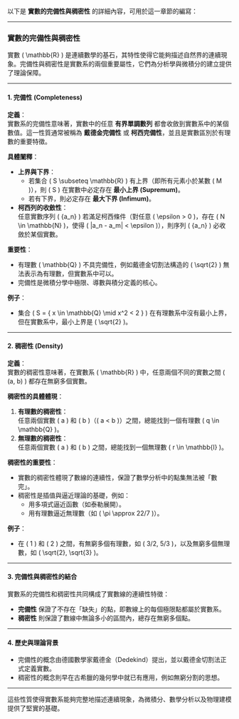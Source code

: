 以下是 **實數的完備性與稠密性** 的詳細內容，可用於這一章節的編寫：  

---

### **實數的完備性與稠密性**  

實數 \( \mathbb{R} \) 是連續數學的基石，其特性使得它能夠描述自然界的連續現象。完備性與稠密性是實數系的兩個重要屬性，它們為分析學與微積分的建立提供了理論保障。  

---

#### **1. 完備性 (Completeness)**  

**定義**：  
實數系的完備性意味著，實數中的任意 **有界單調數列** 都會收斂到實數系中的某個數值。這一性質通常被稱為 **戴德金完備性** 或 **柯西完備性**，並且是實數區別於有理數的重要特徵。  

**具體闡釋**：  
- **上界與下界**：  
  - 若集合 \( S \subseteq \mathbb{R} \) 有上界（即所有元素小於某數 \( M \)），則 \( S \) 在實數中必定存在 **最小上界 (Supremum)**。  
  - 若有下界，則必定存在 **最大下界 (Infimum)**。  
- **柯西列的收斂性**：  
  任意實數序列 \( \{a_n\} \) 若滿足柯西條件（對任意 \( \epsilon > 0 \)，存在 \( N \in \mathbb{N} \)，使得 \( |a_n - a_m| < \epsilon \)），則序列 \( \{a_n\} \) 必收斂於某個實數。  

**重要性**：  
- 有理數 \( \mathbb{Q} \) 不具完備性，例如戴德金切割法構造的 \( \sqrt{2} \) 無法表示為有理數，但實數系中可以。  
- 完備性是微積分學中極限、導數與積分定義的核心。  

**例子**：  
- 集合 \( S = \{ x \in \mathbb{Q} \mid x^2 < 2 \} \) 在有理數系中沒有最小上界，但在實數系中，最小上界是 \( \sqrt{2} \)。  

---

#### **2. 稠密性 (Density)**  

**定義**：  
實數的稠密性意味著，在實數系 \( \mathbb{R} \) 中，任意兩個不同的實數之間 \( (a, b) \) 都存在無窮多個實數。  

**稠密性的具體體現**：  
1. **有理數的稠密性**：  
   任意兩個實數 \( a \) 和 \( b \)（\( a < b \)）之間，總能找到一個有理數 \( q \in \mathbb{Q} \)。  
2. **無理數的稠密性**：  
   任意兩個實數 \( a \) 和 \( b \) 之間，總能找到一個無理數 \( r \in \mathbb{I} \)。  

**稠密性的重要性**：  
- 實數的稠密性體現了數線的連續性，保證了數學分析中的點集無法被「數完」。  
- 稠密性是插值與逼近理論的基礎，例如：  
  - 用多項式逼近函數（如泰勒展開）。  
  - 用有理數逼近無理數（如 \( \pi \approx 22/7 \)）。  

**例子**：  
- 在 \( 1 \) 和 \( 2 \) 之間，有無窮多個有理數，如 \( 3/2, 5/3 \)，以及無窮多個無理數，如 \( \sqrt{2}, \sqrt{3} \)。  

---

#### **3. 完備性與稠密性的結合**  

實數系的完備性和稠密性共同構成了實數線的連續性特徵：  
- **完備性** 保證了不存在「缺失」的點，即數線上的每個極限點都屬於實數系。  
- **稠密性** 則保證了數線中無論多小的區間內，總存在無窮多個點。  

---

#### **4. 歷史與理論背景**  

- 完備性的概念由德國數學家戴德金（Dedekind）提出，並以戴德金切割法正式定義實數。  
- 稠密性的概念則早在古希臘的幾何學中就已有應用，例如無窮分割的思想。  

---

這些性質使得實數系能夠完整地描述連續現象，為微積分、數學分析以及物理建模提供了堅實的基礎。